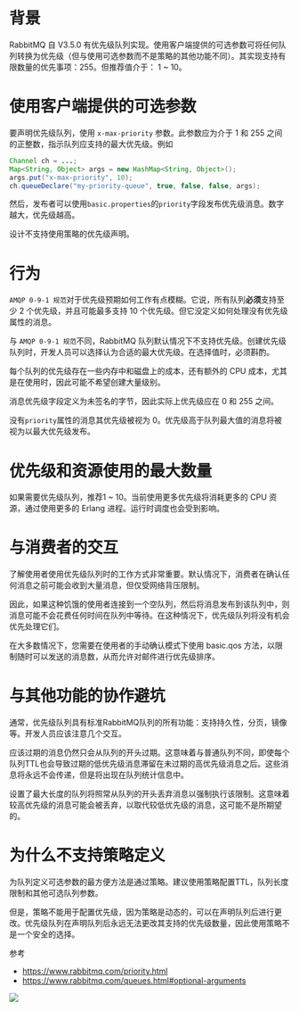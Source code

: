 # 背景
RabbitMQ 自 V3.5.0 有优先级队列实现。使用客户端提供的可选参数可将任何队列转换为优先级（但与使用可选参数而不是策略的其他功能不同）。其实现支持有限数量的优先事项：255。但推荐值介于： 1 ~ 10。

# 使用客户端提供的可选参数
要声明优先级队列，使用 `x-max-priority` 参数。此参数应为介于 1 和 255 之间的正整数，指示队列应支持的最大优先级。例如

```java
Channel ch = ...;
Map<String, Object> args = new HashMap<String, Object>();
args.put("x-max-priority", 10);
ch.queueDeclare("my-priority-queue", true, false, false, args);
```

然后，发布者可以使用`basic.properties`的`priority`字段发布优先级消息。数字越大，优先级越高。

设计不支持使用策略的优先级声明。

# 行为
`AMQP 0-9-1 规范`对于优先级预期如何工作有点模糊。它说，所有队列**必须**支持至少 2 个优先级，并且可能最多支持 10 个优先级。但它没定义如何处理没有优先级属性的消息。

与 `AMQP 0-9-1 规范`不同，RabbitMQ 队列默认情况下不支持优先级。创建优先级队列时，开发人员可以选择认为合适的最大优先级。在选择值时，必须斟酌。

每个队列的优先级存在一些内存中和磁盘上的成本，还有额外的 CPU 成本，尤其是在使用时，因此可能不希望创建大量级别。

消息优先级字段定义为未签名的字节，因此实际上优先级应在 0 和 255 之间。

没有`priority`属性的消息其优先级被视为 0。优先级高于队列最大值的消息将被视为以最大优先级发布。

# 优先级和资源使用的最大数量
如果需要优先级队列，推荐1 ~ 10。当前使用更多优先级将消耗更多的 CPU 资源，通过使用更多的 Erlang 进程。运行时调度也会受到影响。

# 与消费者的交互
了解使用者使用优先级队列时的工作方式非常重要。默认情况下，消费者在确认任何消息之前可能会收到大量消息，但仅受网络背压限制。

因此，如果这种饥饿的使用者连接到一个空队列，然后将消息发布到该队列中，则消息可能不会花费任何时间在队列中等待。在这种情况下，优先级队列将没有机会优先处理它们。

在大多数情况下，您需要在使用者的手动确认模式下使用 basic.qos 方法，以限制随时可以发送的消息数，从而允许对邮件进行优先级排序。

# 与其他功能的协作避坑
通常，优先级队列具有标准RabbitMQ队列的所有功能：支持持久性，分页，镜像等。开发人员应该注意几个交互。

应该过期的消息仍然只会从队列的开头过期。这意味着与普通队列不同，即使每个队列TTL也会导致过期的低优先级消息滞留在未过期的高优先级消息之后。这些消息将永远不会传递，但是将出现在队列统计信息中。

设置了最大长度的队列将照常从队列的开头丢弃消息以强制执行该限制。这意味着较高优先级的消息可能会被丢弃，以取代较低优先级的消息，这可能不是所期望的。

# 为什么不支持策略定义
为队列定义可选参数的最方便方法是通过策略。建议使用策略配置TTL，队列长度限制和其他可选队列参数。

但是，策略不能用于配置优先级，因为策略是动态的，可以在声明队列后进行更改。优先级队列在声明队列后永远无法更改其支持的优先级数量，因此使用策略不是一个安全的选择。

参考
- https://www.rabbitmq.com/priority.html
- https://www.rabbitmq.com/queues.html#optional-arguments

![](https://img-blog.csdnimg.cn/20200825235213822.png?x-oss-process=image/watermark,type_ZmFuZ3poZW5naGVpdGk,shadow_10,text_SmF2YUVkZ2U=,size_1,color_FFFFFF,t_70#pic_center)